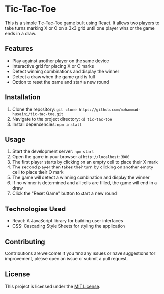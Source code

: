 # Tic-Tac-Toe

This is a simple Tic-Tac-Toe game built using React. It allows two players to take turns marking X or O on a 3x3 grid until one player wins or the game ends in a draw.

## Features

- Play against another player on the same device
- Interactive grid for placing X or O marks
- Detect winning combinations and display the winner
- Detect a draw when the game grid is full
- Option to reset the game and start a new round

## Installation

1. Clone the repository: `git clone https://github.com/mohammad-husaini/tic-tac-toe.git`
2. Navigate to the project directory: `cd tic-tac-toe`
3. Install dependencies: `npm install`

## Usage

1. Start the development server: `npm start`
2. Open the game in your browser at `http://localhost:3000`
3. The first player starts by clicking on an empty cell to place their X mark
4. The second player then takes their turn by clicking on another empty cell to place their O mark
5. The game will detect a winning combination and display the winner
6. If no winner is determined and all cells are filled, the game will end in a draw
7. Click the "Reset Game" button to start a new round

## Technologies Used

- React: A JavaScript library for building user interfaces
- CSS: Cascading Style Sheets for styling the application

## Contributing

Contributions are welcome! If you find any issues or have suggestions for improvement, please open an issue or submit a pull request.

## License

This project is licensed under the [MIT License](LICENSE).
